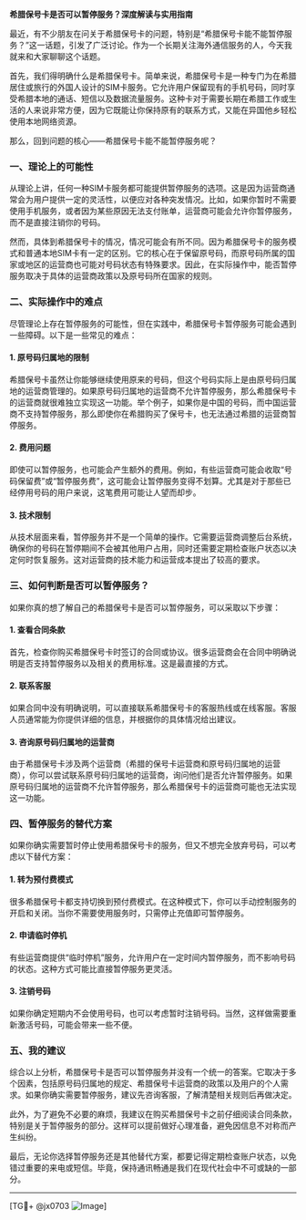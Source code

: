 **希腊保号卡是否可以暂停服务？深度解读与实用指南**

最近，有不少朋友在问关于希腊保号卡的问题，特别是“希腊保号卡能不能暂停服务？”这一话题，引发了广泛讨论。作为一个长期关注海外通信服务的人，今天我就来和大家聊聊这个话题。

首先，我们得明确什么是希腊保号卡。简单来说，希腊保号卡是一种专门为在希腊居住或旅行的外国人设计的SIM卡服务。它允许用户保留现有的手机号码，同时享受希腊本地的通话、短信以及数据流量服务。这种卡对于需要长期在希腊工作或生活的人来说非常方便，因为它既能让你保持原有的联系方式，又能在异国他乡轻松使用本地网络资源。

那么，回到问题的核心——希腊保号卡能不能暂停服务呢？

### 一、理论上的可能性

从理论上讲，任何一种SIM卡服务都可能提供暂停服务的选项。这是因为运营商通常会为用户提供一定的灵活性，以便应对各种突发情况。比如，如果你暂时不需要使用手机服务，或者因为某些原因无法支付账单，运营商可能会允许你暂停服务，而不是直接注销你的号码。

然而，具体到希腊保号卡的情况，情况可能会有所不同。因为希腊保号卡的服务模式和普通本地SIM卡有一定的区别。它的核心在于保留原号码，而原号码所属的国家或地区的运营商也可能对号码状态有特殊要求。因此，在实际操作中，能否暂停服务取决于具体的运营商政策以及原号码所在国家的规则。

### 二、实际操作中的难点

尽管理论上存在暂停服务的可能性，但在实践中，希腊保号卡暂停服务可能会遇到一些障碍。以下是一些常见的难点：

#### 1. **原号码归属地的限制**
   希腊保号卡虽然让你能够继续使用原来的号码，但这个号码实际上是由原号码归属地的运营商管理的。如果原号码归属地的运营商不允许暂停服务，那么希腊保号卡的运营商就很难独立实现这一功能。举个例子，如果你是中国的号码，而中国运营商不支持暂停服务，那么即使你在希腊购买了保号卡，也无法通过希腊的运营商暂停服务。

#### 2. **费用问题**
   即使可以暂停服务，也可能会产生额外的费用。例如，有些运营商可能会收取“号码保留费”或“暂停服务费”，这可能会让暂停服务变得不划算。尤其是对于那些已经停用号码的用户来说，这笔费用可能让人望而却步。

#### 3. **技术限制**
   从技术层面来看，暂停服务并不是一个简单的操作。它需要运营商调整后台系统，确保你的号码在暂停期间不会被其他用户占用，同时还需要定期检查账户状态以决定何时恢复服务。这对运营商的技术能力和运营成本提出了较高的要求。

### 三、如何判断是否可以暂停服务？

如果你真的想了解自己的希腊保号卡是否可以暂停服务，可以采取以下步骤：

#### 1. **查看合同条款**
   首先，检查你购买希腊保号卡时签订的合同或协议。很多运营商会在合同中明确说明是否支持暂停服务以及相关的费用标准。这是最直接的方式。

#### 2. **联系客服**
   如果合同中没有明确说明，可以直接联系希腊保号卡的客服热线或在线客服。客服人员通常能为你提供详细的信息，并根据你的具体情况给出建议。

#### 3. **咨询原号码归属地的运营商**
   由于希腊保号卡涉及两个运营商（希腊的保号卡运营商和原号码归属地的运营商），你可以尝试联系原号码归属地的运营商，询问他们是否允许暂停服务。如果原号码归属地的运营商不允许暂停服务，那么希腊保号卡的运营商可能也无法实现这一功能。

### 四、暂停服务的替代方案

如果你确实需要暂时停止使用希腊保号卡的服务，但又不想完全放弃号码，可以考虑以下替代方案：

#### 1. **转为预付费模式**
   很多希腊保号卡都支持切换到预付费模式。在这种模式下，你可以手动控制服务的开启和关闭。当你不需要使用服务时，只需停止充值即可暂停服务。

#### 2. **申请临时停机**
   有些运营商提供“临时停机”服务，允许用户在一定时间内暂停服务，而不影响号码的状态。这种方式可能比直接暂停服务更灵活。

#### 3. **注销号码**
   如果你确定短期内不会使用号码，也可以考虑暂时注销号码。当然，这样做需要重新激活号码，可能会带来一些不便。

### 五、我的建议

综合以上分析，希腊保号卡是否可以暂停服务并没有一个统一的答案。它取决于多个因素，包括原号码归属地的规定、希腊保号卡运营商的政策以及用户的个人需求。如果你确实需要暂停服务，建议先咨询客服，了解清楚相关规则后再做决定。

此外，为了避免不必要的麻烦，我建议在购买希腊保号卡之前仔细阅读合同条款，特别是关于暂停服务的部分。这样可以提前做好心理准备，避免因信息不对称而产生纠纷。

最后，无论你选择暂停服务还是其他替代方案，都要记得定期检查账户状态，以免错过重要的来电或短信。毕竟，保持通讯畅通是我们在现代社会中不可或缺的一部分。

---

[TG💪+ @jx0703 ![Image](https://github.com/user-attachments/assets/dbca1d08-cadb-493c-b0ec-ad6f7a83f270)]